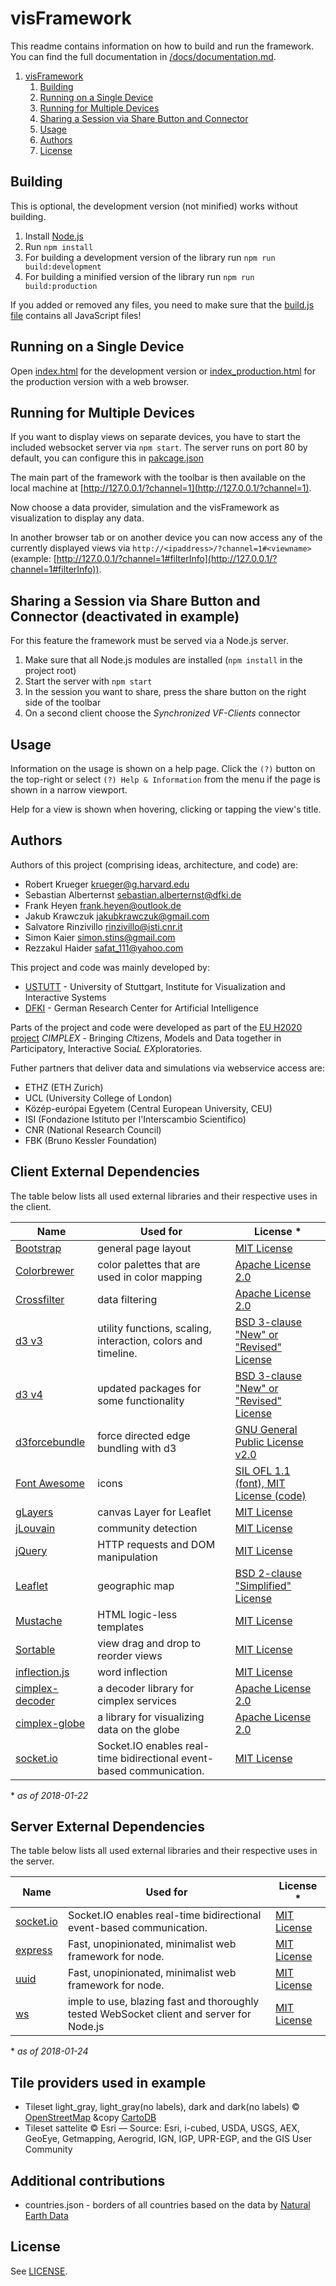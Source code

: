 # visFramework

This readme contains information on how to build and run the framework. You can find the full documentation in [/docs/documentation.md](./docs/documentation.md).

1. [visFramework](#visframework)
    1. [Building](#building)
    2. [Running on a Single Device](#running-on-a-single-device)
    3. [Running for Multiple Devices](#running-for-multiple-devices)
    4. [Sharing a Session via Share Button and Connector](#sharing-a-session-via-share-button-and-connector)
    5. [Usage](#usage)
    6. [Authors](#authors)
    7. [License](#license)

## Building

This is optional, the development version (not minified) works without building.

1. Install [Node.js](https://nodejs.org/en/)
2. Run `npm install`
3. For building a development version of the library run `npm run build:development`
4. For building a minified version of the library run `npm run build:production`

If you added or removed any files, you need to make sure that the [build.js file](./scripts/build.js) contains all JavaScript files!

## Running on a Single Device

Open [index.html](./index.html) for the development version or [index_production.html](./index_production.html) for the production version with a web browser.

## Running for Multiple Devices

If you want to display views on separate devices, you have to start the included websocket server via `npm start`. The server runs on port 80 by default, you can configure this in [pakcage.json](./package.json)

The main part of the framework with the toolbar is then available on the local machine at [http://127.0.0.1/?channel=1](http://127.0.0.1/?channel=1).

Now choose a data provider, simulation and the visFramework as visualization to display any data.

In another browser tab or on another device you can now access any of the currently displayed views via `http://<ipaddress>/?channel=1#<viewname>` (example: [http://127.0.0.1/?channel=1#filterInfo](http://127.0.0.1/?channel=1#filterInfo)).

## Sharing a Session via Share Button and Connector (deactivated in example)

For this feature the framework must be served via a Node.js server.

1. Make sure that all Node.js modules are installed (`npm install` in the project root)
2. Start the server with `npm start`
3. In the session you want to share, press the share button on the right side of the toolbar
4. On a second client choose the *Synchronized VF-Clients* connector

## Usage

Information on the usage is shown on a help page. Click the `(?)` button on the top-right or select `(?) Help & Information` from the menu if the page is shown in a narrow viewport.

Help for a view is shown when hovering, clicking or tapping the view's title.

## Authors

Authors of this project (comprising ideas, architecture, and code) are:

* Robert Krueger <krueger@g.harvard.edu>
* Sebastian Alberternst <sebastian.alberternst@dfki.de>
* Frank Heyen <frank.heyen@outlook.de>
* Jakub Krawczuk <jakubkrawczuk@gmail.com>
* Salvatore Rinzivillo <rinzivillo@isti.cnr.it>
* Simon Kaier <simon.stins@gmail.com>
* Rezzakul Haider <safat_111@yahoo.com>

This project and code was mainly developed by:

* [USTUTT](https://www.uni-stuttgart.de/en/index.html) - University of Stuttgart, Institute for Visualization and Interactive Systems
* [DFKI](https://www.dfki.de/web?set_language=en&cl=en) - German Research Center for Artificial Intelligence

Parts of the project and code were developed as part of the [EU H2020](https://ec.europa.eu/programmes/horizon2020/) [project](https://www.cimplex-project.eu/) *CIMPLEX* - Bringing *CI*tizens, *M*odels and Data together in *P*articipatory, Interactive Socia*L* *EX*ploratories.

Futher partners that deliver data and simulations via webservice access are:

* ETHZ (ETH Zurich)
* UCL (University College of London)
* Közép-európai Egyetem (Central European University, CEU)
* ISI (Fondazione Istituto per l'Interscambio Scientifico)
* CNR (National Research Council)
* FBK (Bruno Kessler Foundation)

## Client External Dependencies

The table below lists all used external libraries and their respective uses in the client.

| Name                                                         | Used for                                                      | License \*                                                                                         |
| ------------------------------------------------------------ | ------------------------------------------------------------- | -------------------------------------------------------------------------------------------------- |
| [Bootstrap](http://getbootstrap.com/)                        | general page layout                                           | [MIT License](https://github.com/twbs/bootstrap/blob/master/LICENSE)                               |
| [Colorbrewer](http://colorbrewer2.org/)                      | color palettes that are used in color mapping                 | [Apache License 2.0](https://github.com/axismaps/colorbrewer/blob/master/LICENCE.txt)              |
| [Crossfilter](https://github.com/crossfilter/crossfilter/)   | data filtering                                                | [Apache License 2.0](https://github.com/crossfilter/crossfilter/blob/master/LICENSE)               |
| [d3 v3](https://d3js.org/)                                   | utility functions, scaling, interaction, colors and timeline. | [BSD 3-clause "New" or "Revised" License](https://github.com/d3/d3/blob/master/LICENSE)            |
| [d3 v4](https://d3js.org/)                                   | updated packages for some functionality                       | [BSD 3-clause "New" or "Revised" License](https://github.com/d3/d3/blob/master/LICENSE)            |
| [d3forcebundle](https://github.com/upphiminn/d3.ForceBundle) | force directed edge bundling with d3                          | [GNU General Public License v2.0](https://github.com/upphiminn/d3.ForceBundle/blob/master/LICENSE) |
| [Font Awesome](http://fontawesome.io/)                       | icons                                                         | [SIL OFL 1.1 (font), MIT License (code)](http://fontawesome.io/license/)                           |
| [gLayers](https://github.com/Sumbera/gLayers.Leaflet)        | canvas Layer for Leaflet                                      | [MIT License](https://github.com/Sumbera/gLayers.Leaflet/blob/master/LICENSE.TXT)                  |
| [jLouvain](https://github.com/upphiminn/jLouvain)            | community detection                                           | [MIT License](https://github.com/upphiminn/jLouvain/blob/master/LICENSE)                           |
| [jQuery](https://jquery.com/)                                | HTTP requests and DOM manipulation                            | [MIT License](https://jquery.org/license/)                                                         |
| [Leaflet](https://github.com/Leaflet/Leaflet)                | geographic map                                                | [BSD 2-clause "Simplified" License](https://github.com/Leaflet/Leaflet/blob/master/LICENSE)        |
| [Mustache](https://github.com/mustache/mustache.github.com)  | HTML logic-less templates                                     | [MIT License](https://github.com/mustache/mustache.github.com/blob/master/LICENSE.md)              |
| [Sortable](https://github.com/RubaXa/Sortable)               | view drag and drop to reorder views                           | [MIT License](https://github.com/RubaXa/Sortable)                                                  |
| [inflection.js](https://code.google.com/p/inflection-js/)    | word inflection                                               | [MIT License](https://code.google.com/archive/p/inflection-js/)                                    |
| [cimplex-decoder](https://github.com/cimplex-project/cimplex-decoder) | a decoder library for cimplex services | [Apache License 2.0](https://github.com/cimplex-project/cimplex-decoder/blob/master/LICENSE) 
| [cimplex-globe](https://github.com/cimplex-project/cimplex-globe) | a library for visualizing data on the globe | [Apache License 2.0](https://github.com/cimplex-project/cimplex-globe/blob/master/LICENSE) 
| [socket.io](https://socket.io/) | Socket.IO enables real-time bidirectional event-based communication. | [MIT License](https://github.com/socketio/socket.io/blob/master/LICENSE) 

\* *as of 2018-01-22*

## Server External Dependencies

The table below lists all used external libraries and their respective uses in the server.

| Name                                                         | Used for                                                      | License \*                                                                                         |
| ------------------------------------------------------------ | ------------------------------------------------------------- | -------------------------------------------------------------------------------------------------- |
| [socket.io](https://socket.io/) | Socket.IO enables real-time bidirectional event-based communication. | [MIT License](https://github.com/socketio/socket.io/blob/master/LICENSE) 
| [express](https://github.com/expressjs/express) | Fast, unopinionated, minimalist web framework for node.  | [MIT License](https://github.com/expressjs/express/blob/master/LICENSE) 
| [uuid](https://github.com/kelektiv/node-uuid) | Fast, unopinionated, minimalist web framework for node.  | [MIT License](https://github.com/kelektiv/node-uuid/blob/master/LICENSE.md) 
| [ws](https://github.com/websockets/ws) | imple to use, blazing fast and thoroughly tested WebSocket client and server for Node.js | [MIT License](https://github.com/websockets/ws/blob/master/LICENSE) 

\* *as of 2018-01-24*

## Tile providers used in example

* Tileset light_gray, light_gray(no labels), dark and dark(no labels) &copy; [OpenStreetMap](http://www.openstreetmap.org/copyright) &copy [CartoDB](http://cartodb.com/attributions)
* Tileset sattelite &copy; Esri &mdash; Source: Esri, i-cubed, USDA, USGS, AEX, GeoEye, Getmapping, Aerogrid, IGN, 
	IGP, UPR-EGP, and the GIS User Community

## Additional contributions

* countries.json - borders of all countries based on the data by [Natural Earth Data](http://www.naturalearthdata.com/)


## License

See [LICENSE](./LICENSE).
